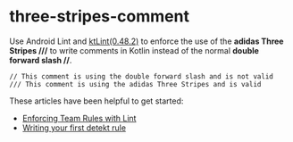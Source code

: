 # three-stripes-comment

Use Android Lint and [ktLint(0.48.2)](https://pinterest.github.io/ktlint/) to enforce the use of the **adidas Three Stripes ///** to write comments in Kotlin instead of the normal **double forward slash //**.

    // This comment is using the double forward slash and is not valid
    /// This comment is using the adidas Three Stripes and is valid

These articles have been helpful to get started:
* [Enforcing Team Rules with Lint](https://zarah.dev/2020/11/18/todo-lint.html)
* [Writing your first detekt rule](https://medium.com/@vanniktech/writing-your-first-detekt-rule-ee940e56428d)
